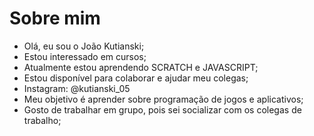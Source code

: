 # Sobre mim
- Olá, eu sou o João Kutianski;
- Estou interessado em cursos;
- Atualmente estou aprendendo SCRATCH e JAVASCRIPT;
- Estou disponível para colaborar e ajudar meu colegas;
- Instagram: @kutianski_05
- Meu objetivo é aprender sobre programação de jogos e aplicativos;
- Gosto de trabalhar em grupo, pois sei socializar com os colegas de trabalho;


